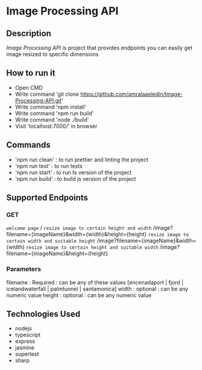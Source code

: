 # Image Processing API

## Description

_Image Processing API_ is project that provides endpoints you can easily get image resized to specific dimensions

## How to run it

- Open CMD
- Write command 'git clone https://github.com/amralaaeledin/Image-Processing-API.git'
- Write command 'npm install'
- Write command 'npm run build'
- Write command 'node ./build'
- Visit 'localhost:7000/' in browser

## Commands

- 'npm run clean' : to run prettier and linting the project
- 'npm run test' : to run tests
- 'npm run start' : to run ts version of the project
- 'npm run build' : to build js version of the project

## Supported Endpoints

### GET

`welcome page` /
`resize image to certain height and width` /image?filename={imageName}&width={width}&height={height}
`resize image to certain width and suitable height` /image?filename={imageName}&width={width}
`resize image to certain height and suitable width` /image?filename={imageName}&height={height}

### Parameters

filename : Required : can be any of these values [encenadaport | fjord | icelandwaterfall | palmtunnel | santamonica]
width : optional : can be any numeric value
height : optional : can be any numeric value

## Technologies Used

- nodejs
- typescript
- express
- jasmine
- supertest
- sharp
